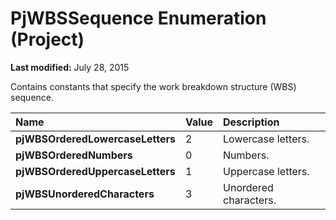 
# PjWBSSequence Enumeration (Project)

 **Last modified:** July 28, 2015

Contains constants that specify the work breakdown structure (WBS) sequence.


|**Name**|**Value**|**Description**|
|:-----|:-----|:-----|
| **pjWBSOrderedLowercaseLetters**|2|Lowercase letters.|
| **pjWBSOrderedNumbers**|0|Numbers.|
| **pjWBSOrderedUppercaseLetters**|1|Uppercase letters.|
| **pjWBSUnorderedCharacters**|3|Unordered characters.|
